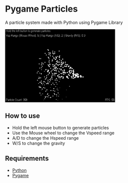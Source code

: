 # Pygame Particles
A particle system made with Python using Pygame Library

<img src="screenshot.png" alt="Screenshot" height="240" width="360"></img>

## How to use
<ul>
  <li>Hold the left mouse button to generate particles</li>
  <li>Use the Mouse wheel to change the Vspeed range</li>
  <li>A/D to change the Hspeed range</li>
  <li>W/S to change the gravity</li>
</ul>


## Requirements
<ul>
  <li><a href="https://www.python.org/">Python</a></li>
  <li><a href="https://www.pygame.org/wiki/GettingStarted">Pygame</a></li>
</ul>

